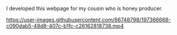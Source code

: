 I developed this webpage for my cousin who is honey producer.


https://user-images.githubusercontent.com/66748798/197366668-c090dab5-48d8-407c-b1fc-c26162818738.mp4

